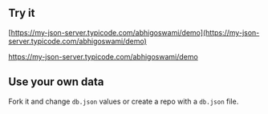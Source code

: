 ## Try it

[https://my-json-server.typicode.com/abhigoswami/demo](https://my-json-server.typicode.com/abhigoswami/demo)

https://my-json-server.typicode.com/abhigoswami/demo

## Use your own data

Fork it and change `db.json` values or create a repo with a `db.json` file.
